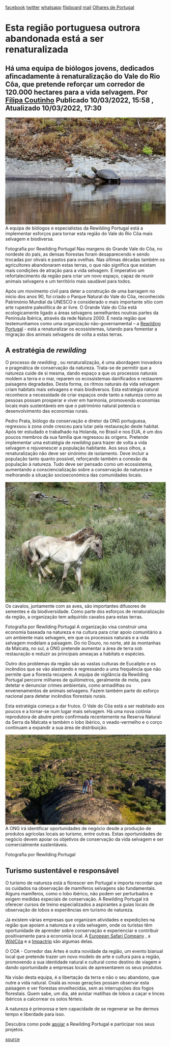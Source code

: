 [facebook](https://www.facebook.com/sharer/sharer.php?u=https%3A%2F%2Fwww.natgeo.pt%2Fmeio-ambiente%2F2022%2F03%2Festa-regiao-portuguesa-outrora-abandonada-esta-a-ser-renaturalizada) [twitter](https://twitter.com/share?url=https%3A%2F%2Fwww.natgeo.pt%2Fmeio-ambiente%2F2022%2F03%2Festa-regiao-portuguesa-outrora-abandonada-esta-a-ser-renaturalizada&via=natgeo&text=Esta%20regi%C3%A3o%20portuguesa%20outrora%20abandonada%20est%C3%A1%20a%20ser%20renaturalizada) [whatsapp](https://web.whatsapp.com/send?text=https%3A%2F%2Fwww.natgeo.pt%2Fmeio-ambiente%2F2022%2F03%2Festa-regiao-portuguesa-outrora-abandonada-esta-a-ser-renaturalizada) [flipboard](https://share.flipboard.com/bookmarklet/popout?v=2&title=Esta%20regi%C3%A3o%20portuguesa%20outrora%20abandonada%20est%C3%A1%20a%20ser%20renaturalizada&url=https%3A%2F%2Fwww.natgeo.pt%2Fmeio-ambiente%2F2022%2F03%2Festa-regiao-portuguesa-outrora-abandonada-esta-a-ser-renaturalizada) [mail](mailto:?subject=NatGeo&body=https%3A%2F%2Fwww.natgeo.pt%2Fmeio-ambiente%2F2022%2F03%2Festa-regiao-portuguesa-outrora-abandonada-esta-a-ser-renaturalizada%20-%20Esta%20regi%C3%A3o%20portuguesa%20outrora%20abandonada%20est%C3%A1%20a%20ser%20renaturalizada) [Olhares de Portugal](https://www.natgeo.pt/olhares-de-portugal) 
# Esta região portuguesa outrora abandonada está a ser renaturalizada 
## Há uma equipa de biólogos jovens, dedicados afincadamente à renaturalização do Vale do Rio Côa, que pretende reforçar um corredor de 120.000 hectares para a vida selvagem. Por [Filipa Coutinho](https://www.natgeo.pt/autor/filipa-coutinho) Publicado 10/03/2022, 15:58 , Atualizado 10/03/2022, 17:30 
![A equipa de biólogos e especialistas da Rewilding Portugal está a implementar esforços para tornar esta ...](img/files_styles_image_00_public_0_a_0.jpg)
A equipa de biólogos e especialistas da Rewilding Portugal está a implementar esforços para tornar esta região do Vale do Rio Côa mais selvagem e biodiversa. 

Fotografia por Rewilding Portugal Nas margens do Grande Vale do Côa, no nordeste do país, as densas florestas foram desaparecendo e sendo trocadas por olivais e pastos para ovelhas. Nas últimas décadas também os agricultores abandonaram estas terras, o que não significa que existam mais condições de atração para a vida selvagem. É imperativo um refortalecimento da região para criar um novo espaço, capaz de reunir animais selvagens e um território mais saudável para todos. 

Após um movimento civil para deter a construção de uma barragem no início dos anos 90, foi criado o Parque Natural do Vale do Côa, reconhecido Património Mundial da UNESCO e considerado o mais importante sítio com arte rupestre paleolítica de ar livre. O Grande Vale do Côa está ecologicamente ligado a áreas selvagens semelhantes noutras partes da Península Ibérica, através da rede Natura 2000. É nesta região que testemunhamos como uma organização não-governamental – a [Rewilding Portugal](https://rewilding-portugal.com/) - está a renaturalizar os ecossistemas, lutando para fomentar a migração dos animais selvagens de volta a estas terras. 

## **A estratégia de _rewilding_** 
O processo de _rewilding_ , ou renaturalização, é uma abordagem inovadora e pragmática de conservação da natureza. Trata-se de permitir que a natureza cuide de si mesma, dando espaço a que os processos naturais moldem a terra e o mar, reparem os ecossistemas danificados e restaurem paisagens degradadas. Desta forma, os ritmos naturais da vida selvagem criam habitats mais selvagens e mais biodiversos. Esta estratégia natural reconhece a necessidade de criar espaços onde tanto a natureza como as pessoas possam prosperar e viver em harmonia, promovendo economias locais mais sustentáveis em que o património natural potencia o desenvolvimento das economias rurais. 

Pedro Prata, biólogo da conservação e diretor da ONG portuguesa, regressou à zona onde cresceu para lutar pela restauração deste habitat. Após ter estudado e trabalhado na Holanda, no Brasil e nos EUA, é um dos poucos membros da sua família que regressou às origens. Pretende implementar uma estratégia de _rewilding_ para trazer de volta a vida selvagem e rejuvenescer a população habitante. Aos seus olhos, a renaturalização não deve ser sinónimo de isolamento. Deve incluir a população tanto quanto possível, reforçando também a conexão da população à natureza. Tudo deve ser pensado como um ecossistema, aumentando a consciencialização sobre a conservação da natureza e melhorando a situação socioeconómica das comunidades locais. 

![Cavalos no Vale do Côa](img/files_styles_image_00_public_dsc0_0_0_x1.jpg)
Os cavalos, juntamente com as aves, são importantes difusores de sementes e da biodiversidade. Como parte dos esforços de renaturalização da região, a organização tem adquirido cavalos para estas terras. 

Fotografia por Rewilding Portugal A organização visa construir uma economia baseada na natureza e na cultura para criar apoio comunitário a um ambiente mais selvagem, em que os processos naturais e a vida selvagem modelam a paisagem. Do rio Douro, no norte, até às montanhas da Malcata, no sul, a ONG pretende aumentar a área de terra sob restauração e reduzir as principais ameaças a habitats e espécies. 

Outro dos problemas da região são as vastas culturas de Eucalipto e os incêndios que se vão alastrando e regressando a uma frequência que não permite que a floresta recupere. A equipa de vigilância da Rewilding Portugal percorre milhares de quilómetros, geralmente de mota, para detetar e denunciar crimes ambientais, como armadilhas ou envenenamentos de animais selvagens. Fazem também parte do esforço nacional para detetar incêndios florestais rurais. 

Esta estratégia começa a dar frutos. O Vale do Côa está a ser reabitado aos poucos e a tornar-se num lugar mais selvagem. Há uma nova colónia reprodutora de abutre preto confirmada recentemente na Reserva Natural da Serra da Malcata e também o lobo ibérico, o veado-vermelho e o corço continuam a expandir a sua área de distribuição. 

![Equipa da Rewilding Portugal](img/files_styles_image_00_public_screenshot1.jpg)
A ONG irá identificar oportunidades de negócio desde a produção de produtos agrícolas locais ao turismo, entre outras. Estas oportunidades de negócio devem apoiar os objetivos de conservação da vida selvagem e ser comercialmente sustentáveis. 

Fotografia por Rewilding Portugal 
## **Turismo sustentável e responsável** 
O turismo de natureza está a florescer em Portugal e importa recordar que os cuidados na observação de mamíferos selvagens são fundamentais. Alguns mamíferos, como o lobo ibérico, não podem ser perturbados e exigem medidas especiais de conservação. A Rewilding Portugal irá oferecer cursos de treino especializados a aspirantes a guias locais de observação de lobos e experiências em turismo de natureza. 

Já existem várias empresas que organizam atividades e expedições na região que apoiam a natureza e a vida selvagem, onde os turistas têm oportunidade de aprender sobre conservação e experienciar e contribuir positivamente para a economia local. A [European Safari Company](https://www.europeansafaricompany.com/) , a [WildCôa](https://www.wildcoa.pt/) e a [Impactrip](https://impactrip.com/) são algumas delas. 

O COA - Corredor das Artes é outra novidade da região, um evento bianual local que pretende trazer um novo modelo de arte e cultura para a região, promovendo a sua identidade natural e cultural como destino de viagem e dando oportunidade a empresas locais de apresentarem os seus produtos. 

Na visão desta equipa, é a libertação da terra e não o seu abandono, que nutre a vida natural. Oxalá as novas gerações possam observar esta paisagem e ver florestas envelhecidas, sem as interrupções dos fogos florestais. Quem sabe, um dia, até avistar matilhas de lobos a caçar e linces ibéricos a calcorrear os solos férteis. 

A natureza é primorosa e tem capacidade de se regenerar se lhe dermos tempo e liberdade para isso. 

Descubra como pode [apoiar](https://rewilding-portugal.com/pt/participar/) a Rewilding Portugal e participar nos seus projetos. 



[source](https://www.natgeo.pt/meio-ambiente/2022/03/esta-regiao-portuguesa-outrora-abandonada-esta-a-ser-renaturalizada)